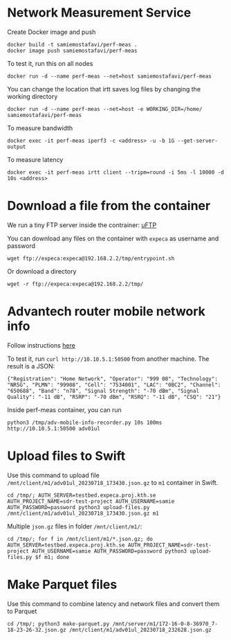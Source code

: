 # Network Measurement Service

Create Docker image and push
```
docker build -t samiemostafavi/perf-meas .
docker image push samiemostafavi/perf-meas
```

To test it, run this on all nodes
```
docker run -d --name perf-meas --net=host samiemostafavi/perf-meas
```

You can change the location that irtt saves log files by changing the working directory
```
docker run -d --name perf-meas --net=host -e WORKING_DIR=/home/ samiemostafavi/perf-meas
```

To measure bandwidth
```
docker exec -it perf-meas iperf3 -c <address> -u -b 1G --get-server-output
```

To measure latency
```
docker exec -it perf-meas irtt client --tripm=round -i 5ms -l 10000 -d 10s <address>
```

# Download a file from the container

We run a tiny FTP server inside the contrainer: [uFTP](https://www.uftpserver.com/wiki/uftp-server-installation)

You can download any files on the container with `expeca` as username and password
```
wget ftp://expeca:expeca@192.168.2.2/tmp/entrypoint.sh
```

Or download a directory
```
wget -r ftp://expeca:expeca@192.168.2.2/tmp/
```


# Advantech router mobile network info

Follow instructions [here](https://github.com/samiemostafavi/advmobileinfo)

To test it, run `curl http://10.10.5.1:50500` from another machine. The result is a JSON:
```
{"Registration": "Home Network", "Operator": "999 08", "Technology": "NR5G", "PLMN": "99908", "Cell": "7534001", "LAC": "0BC2", "Channel": "650688", "Band": "n78", "Signal Strength": "-70 dBm", "Signal Quality": "-11 dB", "RSRP": "-70 dBm", "RSRQ": "-11 dB", "CSQ": "21"}
```

Inside perf-meas container, you can run
```
python3 /tmp/adv-mobile-info-recorder.py 10s 100ms http://10.10.5.1:50500 adv01ul
```

# Upload files to Swift

Use this command to upload file `/mnt/client/m1/adv01ul_20230718_173430.json.gz` to `m1` container in Swift.
```
cd /tmp/; AUTH_SERVER=testbed.expeca.proj.kth.se AUTH_PROJECT_NAME=sdr-test-project AUTH_USERNAME=samie AUTH_PASSWORD=password python3 upload-files.py /mnt/client/m1/adv01ul_20230718_173430.json.gz m1
```

Multiple `json.gz` files in folder `/mnt/client/m1/`:
```
cd /tmp/; for f in /mnt/client/m1/*.json.gz; do AUTH_SERVER=testbed.expeca.proj.kth.se AUTH_PROJECT_NAME=sdr-test-project AUTH_USERNAME=samie AUTH_PASSWORD=password python3 upload-files.py $f m1; done
```

# Make Parquet files

Use this command to combine latency and network files and convert them to Parquet
```
cd /tmp/; python3 make-parquet.py /mnt/server/m1/172-16-0-8-36970_7-18-23-26-32.json.gz /mnt/client/m1/adv01ul_20230718_232628.json.gz
```
